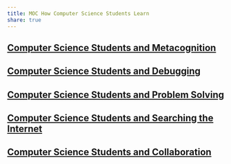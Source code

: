 ```yaml
---
title: MOC How Computer Science Students Learn
share: true
---
```


## [Computer Science Students and Metacognition](./Computer%20Science%20Students%20and%20Metacognition.md)

## [Computer Science Students and Debugging](./Computer%20Science%20Students%20and%20Debugging.md)

## [Computer Science Students and Problem Solving](./Computer%20Science%20Students%20and%20Problem%20Solving.md)

## [Computer Science Students and Searching the Internet](./Computer%20Science%20Students%20and%20Searching%20the%20Internet.md)

## [Computer Science Students and Collaboration](./Computer%20Science%20Students%20and%20Collaboration.md)
